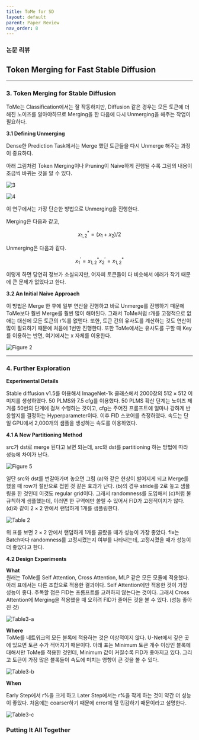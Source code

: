 ```yaml
---
title: ToMe for SD
layout: default
parent: Paper Review
nav_order: 8
---
```


### 논문 리뷰  

## Token Merging for Fast Stable Diffusion

---

### **3. Token Merging for Stable Diffusion**  

ToMe는 Classification에서는 잘 작동하지만, Diffusion 같은 경우는 모든 토큰에 더해진 노이즈를 알아야하므로 Merging을 한 다음에 다시 Unmerging을 해주는 작업이 필요하다.  
  

**3.1 Defining Unmerging**  

Dense한 Prediction Task에서는 Merge 했던 토큰들을 다시 Unmerge 해주는 과정이 중요하다. 

아래 그림처럼 Token Merging이나 Pruning이 Naive하게 진행될 수록 그림의 내용이 조금씩 바뀌는 것을 알 수 있다. 

![3](../images/ToMeforSD/Figure3.png)

![4](../images/ToMeforSD/Figure4.png)
  

이 연구에서는 가장 단순한 방법으로 Unmerging을 진행한다.

Merging은 다음과 같고,  

$$
x_{1, 2}^{\ast} = (x_1 + x_2)/2  
$$

Unmerging은 다음과 같다.  

$$
x_1^{'} = x_{1, 2}^{\ast}  x_2^{'} = x_{1, 2}^{\ast}  
$$

이렇게 하면 당연히 정보가 소실되지만, 어자피 토큰들이 다 비슷해서 에러가 작기 때문에 큰 문제가 없었다고 한다.  


**3.2 An Initial Naive Approach**  

이 방법은 Merge 한 후에 일부 연산을 진행하고 바로 Unmerge를 진행하기 때문에 ToMe보다 훨씬 Merge를 훨씬 많이 해야된다. 그래서 ToMe처럼 r개를 고정적으로 없애는 대신에 모든 토큰의 r%를 없앤다. 또한, 토큰 간의 유사도를 계산하는 것도 연산이 많이 필요하기 때문에 처음에 1번만 진행한다. 또한 ToMe에서는 유사도를 구할 때 Key를 이용하는 반면, 여기에서는 x 자체를 이용한다.  

![Figure 2](../images/ToMeforSD/Figure2.png)


---

### **4. Further Exploration**  

**Experimental Details**  

Stable diffusion v1.5를 이용해서 ImageNet-1k 클래스에서 2000장의 $512 \times 512$ 이미지를 생성하였다. 50 PLMS와 7.5 cfg를 이용했다. 50 PLMS 확산 단계는 노이즈 제거를 50번의 단계에 걸쳐 수행하는 것이고, cfg는 주어진 프롬프트에 얼마나 강하게 반응할지를 결정하는 Hyperparameter이다. 이후 FID 스코어를 측정하였다. 속도는 단일 GPU에서 2,000개의 샘플을 생성하는 속도를 이용하였다.  


**4.1 A New Partitioning Method**  

src가 dst로 merge 된다고 보면 되는데, src와 dst를 partitioning 하는 방법에 따라 성능에 차이가 난다.

![Figure 5](../images/ToMeforSD/Figure5.png) 

일단 src와 dst를 번갈아가며 놓으면 그림 (a)와 같은 현상이 벌어지게 되고 Merge를 했을 때 row가 절반으로 접힌 것 같은 효과가 난다. (b)의 경우 stride를 2로 놓고 샘플링을 한 것인데 이것도 regular grid이다. 그래서 randomness를 도입해서 (c)처럼 불규칙하게 샘플했는데, 이러면 한 구역에만 쏠릴 수 있어서 FID가 고정적이지가 않다. (d)와 같이 $2 \times 2$ 안에서 랜덤하게 1개를 샘플링한다.

![Table 2](../images/ToMeforSD/Table2.png)

위 표를 보면 $2 \times 2$ 안에서 랜덤하게 1개를 골랐을 때가 성능이 가장 좋았다. fix는 Batch마다 randomness를 고정시켰는지 여부를 나타내는데, 고정시켰을 때가 성능이 더 좋았다고 한다.  

  
**4.2 Design Experiments**  

**What**  
원래는 ToMe를 Self Attention, Cross Attention, MLP 같은 모든 모듈에 적용했다. 아래 표에서는 다른 조합으로 적용한 결과이다. Self Attention에만 적용한 것이 가장 성능이 좋다. 주목할 점은 FID는 프롬프트를 고려하지 않는다는 것이다. 그래서 Cross Attention에 Merging을 적용했을 때 오히려 FID가 줄어든 것을 볼 수 있다. (성능 좋아진 것)

![Table3-a](../images/ToMeforSD/Table3-a.png)

**Where**  
ToMe를 네트워크의 모든 블록에 적용하는 것은 이상적이지 않다. U-Net에서 깊은 곳에 있으면 토큰 수가 적어지기 때문이다. 아래 표는 Minimum 토큰 개수 이상인 블록에 대해서만 ToMe를 적용한 것인데, Minimum 값이 커질수록 FID가 좋아지고 있다. 그리고 토큰이 가장 많은 블록들이 속도에 미치는 영향이 큰 것을 볼 수 있다. 

![Table3-b](../images/ToMeforSD/Table3-b.png)


**When**  

Early Step에서 r%을 크게 하고 Later Step에서는 r%을 작게 하는 것이 약간 더 성능이 좋았다. 처음에는 coarser하기 때문에 error에 덜 민감하기 때문이라고 설명한다.  

![Table3-c](../images/ToMeforSD/Table3-c.png)


### **Putting It All Together**  



